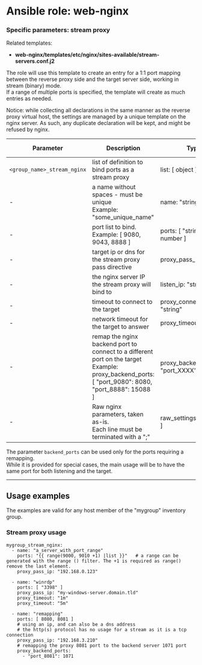 # Ansible role: web-nginx


### Specific parameters: stream proxy

Related templates:  
* **web-nginx/templates/etc/nginx/sites-available/stream-servers.conf.j2**

The role will use this template to create an entry for a 1:1 port mapping between the reverse proxy side and the target server side, working in stream (binary) mode.  
If a range of multiple ports is specified, the template will create as much entries as needed.

Notice: while collecting all declarations in the same manner as the reverse proxy virtual host, the settings are managed by a unique template on the nginx server. As such, any duplicate declaration will be kept, and might be refused by nginx.  


| Parameter | Description | Type | Default value |
| --------- | ----------- | ---- | ------------- |
| `<group_name>_stream_nginx` | list of definition to bind ports as a stream proxy | list: [ object ] | [ ] |
| - | a name without spaces - must be unique<br />Example: "some_unique_name" | name: "string" | mandatory |
| - | port list to bind.<br />Example: [ 9080, 9043, 8888 ] | ports: [ "string" or number ] | mandatory |
| - | target ip or dns for the stream proxy pass directive |  proxy_pass_ip: "string" | mandatory |
| - | the nginx server IP the stream proxy will bind to | listen_ip: "string" | "*" |
| - | timeout to connect to the target | proxy_connect_timeout: "string" | "1s" |
| - | network timeout for the target to answer | proxy_timeout: "string" | "3s" |
| - | remap the nginx backend port to connect to a different port on the target<br />Example:<br />proxy_backend_ports: [ "port_9080": 8080, "port_8888": 15088 ] | proxy_backend_ports: [ "port_XXXX": number ] | [ ]
| - | Raw nginx parameters, taken as-is.<br />Each line must be terminated with a ";" | raw_settings: [ "string" ] | [ ] |


The parameter `backend_ports` can be used only for the ports requiring a remapping.  
While it is provided for special cases, the main usage will be to have the same port for both listening and the target.


---
## Usage examples

The examples are valid for any host member of the "mygroup" inventory group.


### Stream proxy usage

```
mygroup_stream_nginx:
  - name: "a_server_with_port_range"
    ports: "{{ range(9000, 9010 +1) |list }}"   # a range can be generated with the range () filter. The +1 is required as range() remove the last element.
    proxy_pass_ip: "192.168.0.123"

  - name: "winrdp"
    ports: [ "3398" ]
    proxy_pass_ip: "my-windows-server.domain.tld"
    proxy_timeout: "1m"
    proxy_timeout: "5m"

  - name: "remapping"
    ports: [ 8080, 8081 ]
    # using an ip, and can also be a dns address
    # the http(s) protocol has no usage for a stream as it is a tcp connection
    proxy_pass_ip: "192.168.3.210"
    # remapping the proxy 8081 port to the backend server 1071 port
    proxy_backend_ports:
      - "port_8081": 1071
```

